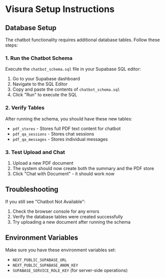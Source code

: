 # Visura Setup Instructions

## Database Setup

The chatbot functionality requires additional database tables. Follow these steps:

### 1. Run the Chatbot Schema

Execute the `chatbot_schema.sql` file in your Supabase SQL editor:

1. Go to your Supabase dashboard
2. Navigate to the SQL Editor
3. Copy and paste the contents of `chatbot_schema.sql`
4. Click "Run" to execute the SQL

### 2. Verify Tables

After running the schema, you should have these new tables:
- `pdf_stores` - Stores full PDF text content for chatbot
- `pdf_qa_sessions` - Stores chat sessions
- `pdf_qa_messages` - Stores individual messages

### 3. Test Upload and Chat

1. Upload a new PDF document
2. The system should now create both the summary and the PDF store
3. Click "Chat with Document" - it should work now

## Troubleshooting

If you still see "Chatbot Not Available":
1. Check the browser console for any errors
2. Verify the database tables were created successfully
3. Try uploading a new document after running the schema

## Environment Variables

Make sure you have these environment variables set:
- `NEXT_PUBLIC_SUPABASE_URL`
- `NEXT_PUBLIC_SUPABASE_ANON_KEY`
- `SUPABASE_SERVICE_ROLE_KEY` (for server-side operations)